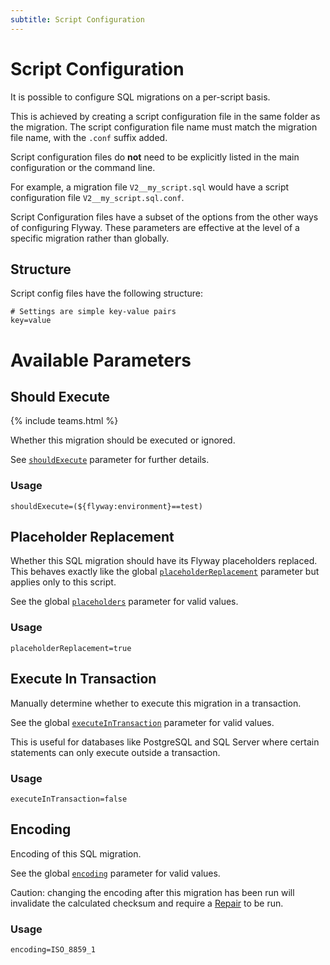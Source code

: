 ```yaml
---
subtitle: Script Configuration 
---
```

# Script Configuration

It is possible to configure SQL migrations on a per-script basis.

This is achieved by creating a script configuration file in the same folder as the migration. The script configuration
file name must match the migration file name, with the `.conf` suffix added. 

Script configuration files do **not** need to be explicitly listed in the main configuration or the command line.

For example, a migration file `V2__my_script.sql` would have a script configuration file `V2__my_script.sql.conf`.

Script Configuration files have a subset of the options from the other ways of configuring Flyway.
These parameters are effective at the level of a specific migration rather than globally. 

## Structure

Script config files have the following structure:

```properties
# Settings are simple key-value pairs
key=value
```

# Available Parameters

## Should Execute 
{% include teams.html %}

Whether this migration should be executed or ignored. 

See [`shouldExecute`](<Configuration/Script Configuration/Should Execute>) parameter for further details.

### Usage

```shouldExecute=(${flyway:environment}==test)```

## Placeholder Replacement

Whether this SQL migration should have its Flyway placeholders replaced. This behaves exactly like the global [`placeholderReplacement`](<Configuration/Parameters/Flyway/Placeholder Replacement>) parameter but applies only to this script. 

See the global [`placeholders`](<Configuration/Parameters/Flyway/Placeholders>) parameter for valid values.

### Usage

```placeholderReplacement=true```

## Execute In Transaction

Manually determine whether to execute this migration in a transaction.

See the global [`executeInTransaction`](<Configuration/Parameters/Flyway/Execute in transaction>) parameter for valid values.

This is useful for databases like PostgreSQL and SQL Server where certain statements can only execute outside a transaction.
### Usage

```executeInTransaction=false```

## Encoding

Encoding of this SQL migration.

See the global [`encoding`](Configuration/Parameters/Flyway/Encoding) parameter for valid values.

Caution: changing the encoding after this migration has been run will invalidate the calculated checksum and require a [Repair](/Commands/Repair) to be run.

### Usage

```encoding=ISO_8859_1```
